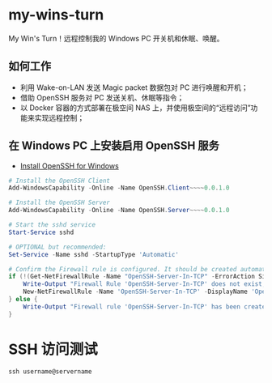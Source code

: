 # my-wins-turn

My Win's Turn！远程控制我的 Windows PC 开关机和休眠、唤醒。

## 如何工作

- 利用 Wake-on-LAN 发送 Magic packet 数据包对 PC 进行唤醒和开机；
- 借助 OpenSSH 服务对 PC 发送关机、休眠等指令；
- 以 Docker 容器的方式部署在极空间 NAS 上，并使用极空间的“远程访问”功能来实现远程控制；

## 在 Windows PC 上安装启用 OpenSSH 服务

- [Install OpenSSH for Windows](https://learn.microsoft.com/en-us/windows-server/administration/openssh/openssh_install_firstuse?tabs=powershell#install-openssh-for-windows)

```powershell
# Install the OpenSSH Client
Add-WindowsCapability -Online -Name OpenSSH.Client~~~~0.0.1.0

# Install the OpenSSH Server
Add-WindowsCapability -Online -Name OpenSSH.Server~~~~0.0.1.0

# Start the sshd service
Start-Service sshd

# OPTIONAL but recommended:
Set-Service -Name sshd -StartupType 'Automatic'

# Confirm the Firewall rule is configured. It should be created automatically by setup. Run the following to verify
if (!(Get-NetFirewallRule -Name "OpenSSH-Server-In-TCP" -ErrorAction SilentlyContinue | Select-Object Name, Enabled)) {
    Write-Output "Firewall Rule 'OpenSSH-Server-In-TCP' does not exist, creating it..."
    New-NetFirewallRule -Name 'OpenSSH-Server-In-TCP' -DisplayName 'OpenSSH Server (sshd)' -Enabled True -Direction Inbound -Protocol TCP -Action Allow -LocalPort 22
} else {
    Write-Output "Firewall rule 'OpenSSH-Server-In-TCP' has been created and exists."
}
```

# SSH 访问测试

```powershell
ssh username@servername
```

